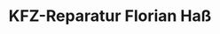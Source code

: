 ---
title: "KFZ-Reparatur Florian Haß"
url: /idstedt/kfz-reparatur-florian-hass/
shop: Autowerkstatt
---